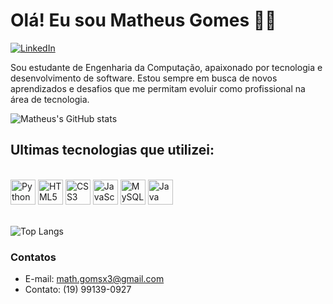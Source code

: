 # Olá! Eu sou Matheus Gomes 🙋‍♂️

[![LinkedIn](https://img.shields.io/badge/LinkedIn-0077B5?style=for-the-badge&logo=linkedin&logoColor=white)](https://www.linkedin.com/in/mathgomsit/)

Sou estudante de Engenharia da Computação, apaixonado por tecnologia e desenvolvimento de software. Estou sempre em busca de novos aprendizados e desafios que me permitam evoluir como profissional na área de tecnologia.

![Matheus's GitHub stats](https://github-readme-stats.vercel.app/api?username=mathgoms02&show_icons=true&theme=radical)

## Ultimas tecnologias que utilizei:
<div style="display: inline_block"><br/>
    <img src="https://cdn.jsdelivr.net/gh/devicons/devicon/icons/python/python-original.svg" height="40" alt="Python" />
    <img src="https://cdn.jsdelivr.net/gh/devicons/devicon/icons/html5/html5-original.svg" height="40" alt="HTML5" />
    <img src="https://cdn.jsdelivr.net/gh/devicons/devicon/icons/css3/css3-original.svg" height="40" alt="CSS3" />
    <img src="https://cdn.jsdelivr.net/gh/devicons/devicon/icons/javascript/javascript-original.svg" height="40" alt="JavaScript" />
    <img src="https://cdn.jsdelivr.net/gh/devicons/devicon/icons/mysql/mysql-original.svg" height="40" alt="MySQL" />
    <img src="https://cdn.jsdelivr.net/gh/devicons/devicon/icons/java/java-original.svg" height="40" alt="Java" /></div></br>
    
![Top Langs](https://github-readme-stats.vercel.app/api/top-langs/?username=mathgoms02&layout=compact&theme=radical)

### Contatos
- E-mail: math.gomsx3@gmail.com
- Contato: (19) 99139-0927
